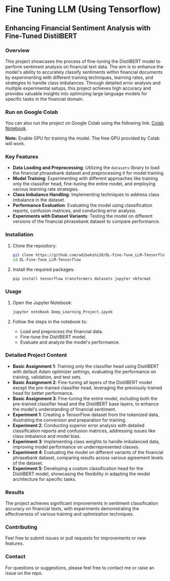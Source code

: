 # Fine Tuning LLM (Using Tensorflow)

## Enhancing Financial Sentiment Analysis with Fine-Tuned DistilBERT

### Overview
This project showcases the process of fine-tuning the DistilBERT model to perform sentiment analysis on financial text data. The aim is to enhance the model's ability to accurately classify sentiments within financial documents by experimenting with different training techniques, learning rates, and strategies to handle class imbalances. Through detailed error analysis and multiple experimental setups, this project achieves high accuracy and provides valuable insights into optimizing large language models for specific tasks in the financial domain.

### Run on Google Colab
You can also run the project on Google Colab using the following link: [Colab Notebook](https://colab.research.google.com/drive/18egCEmEa5H4ablxko7eVpdYMe-as15NQ?usp=sharing).

**Note:** Enable GPU for training the model. The free GPU provided by Colab will work.

### Key Features
- **Data Loading and Preprocessing**: Utilizing the `datasets` library to load the financial phrasebank dataset and preprocessing it for model training.
- **Model Training**: Experimenting with different approaches like training only the classifier head, fine-tuning the entire model, and employing various learning rate strategies.
- **Class Imbalance Handling**: Implementing techniques to address class imbalance in the dataset.
- **Performance Evaluation**: Evaluating the model using classification reports, confusion matrices, and conducting error analysis.
- **Experiments with Dataset Variants**: Testing the model on different versions of the financial phrasebank dataset to compare performance.

### Installation
1. Clone the repository:
    ```bash
    git clone https://github.com/adibakshi28/DL-Fine-Tune_LLM-Tensorflow.git
    cd DL-Fine-Tune_LLM-Tensorflow
    ```

2. Install the required packages:
    ```bash
    pip install tensorflow transformers datasets jupyter nbformat
    ```

### Usage
1. Open the Jupyter Notebook:
    ```bash
    jupyter notebook Deep_Learning_Project.ipynb
    ```

2. Follow the steps in the notebook to:
    - Load and preprocess the financial data.
    - Fine-tune the DistilBERT model.
    - Evaluate and analyze the model's performance.

### Detailed Project Content
- **Basic Assignment 1**: Training only the classifier head using DistilBERT with default Adam optimizer settings, evaluating the performance on training, validation, and test sets.
- **Basic Assignment 2**: Fine-tuning all layers of the DistilBERT model except the pre-trained classifier head, leveraging the previously trained head for better performance.
- **Basic Assignment 3**: Fine-tuning the entire model, including both the pre-trained classifier head and the DistilBERT base layers, to enhance the model's understanding of financial sentiment.
- **Experiment 1**: Creating a TensorFlow dataset from the tokenized data, illustrating the conversion and preparation for training.
- **Experiment 2**: Conducting superior error analysis with detailed classification reports and confusion matrices, addressing issues like class imbalance and model bias.
- **Experiment 3**: Implementing class weights to handle imbalanced data, improving model performance on underrepresented classes.
- **Experiment 4**: Evaluating the model on different variants of the financial phrasebank dataset, comparing results across various agreement levels of the dataset.
- **Experiment 5**: Developing a custom classification head for the DistilBERT model, showcasing the flexibility in adapting the model architecture for specific tasks.

### Results
The project achieves significant improvements in sentiment classification accuracy on financial texts, with experiments demonstrating the effectiveness of various training and optimization techniques.

### Contributing
Feel free to submit issues or pull requests for improvements or new features.

### Contact
For questions or suggestions, please feel free to contact me or raise an issue on the repo.
